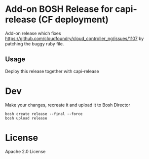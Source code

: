# Add-on BOSH Release for capi-release (CF deployment)

Add-on release which fixes https://github.com/cloudfoundry/cloud_controller_ng/issues/1107
by patching the buggy ruby file.

## Usage

Deploy this release together with capi-release


# Dev

Make your changes, recreate it and upload it to Bosh Director
 

```
bosh create release --final --force
bosh upload release
```


# License

Apache 2.0 License

